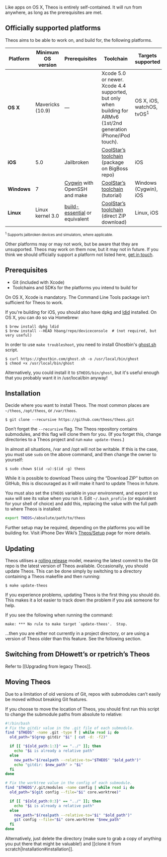 Like apps on OS X, Theos is entirely self-contained. It will run from anywhere, as long as the prerequisites are met.

## Officially supported platforms
Theos aims to be able to work on, and build for, the following platforms.

| Platform | Minimum OS version | Prerequisites | Toolchain | Targets supported
|----------|--------------------|---------------|-----------|-------------------|
| **OS X** | Mavericks (10.9) | — | Xcode 5.0 or newer. Xcode 4.4 supported, but only when building for ARMv6 (1st/2nd generation iPhone/iPod touch). | OS X, iOS, watchOS, tvOS<sup>1</sup> |
| **iOS** | 5.0 | Jailbroken | [CoolStar’s toolchain](http://moreinfo.thebigboss.org/moreinfo/depiction.php?file=iostoolchainDp) (package on BigBoss repo) | iOS |
| **Windows** | 7 | [Cygwin](https://cygwin.com/) with OpenSSH and make | [CoolStar’s toolchain](http://sharedinstance.net/2013/12/build-on-windows/) (tutorial) | Windows (Cygwin), iOS |
| **Linux** | Linux kernel 3.0 | [build-essential](https://packages.debian.org/sid/build-essential) or equivalent | [CoolStar’s toolchain](https://developer.angelxwind.net/Linux/ios-toolchain_clang%2bllvm%2bld64_latest_linux_x86_64.zip) (direct ZIP download) | Linux, iOS |

<sup><sup>1</sup> Supports jailbroken devices and simulators, where applicable.</sup>

Other platforms may or may not work, but be aware that they are unsupported. Theos may work on them now, but it may not in future. If you think we should officially support a platform not listed here, [get in touch](https://github.com/theos/theos/issues/new).

## Prerequisites
* Git (included with Xcode)
* Toolchains and SDKs for the platforms you intend to build for

On OS X, Xcode is mandatory. The Command Line Tools package isn’t sufficient for Theos to work.

If you're building for iOS, you should also have dpkg and [ldid](http://iphonedevwiki.net/index.php/Ldid) installed. On OS X, you can do so via Homebrew:

```console
$ brew install dpkg ldid
$ brew install --HEAD hbang/repo/deviceconsole  # (not required, but very useful)
```

In order to use `make troubleshoot`, you need to install Ghostbin's [ghost.sh](https://ghostbin.com/ghost.sh) script.

```console
$ curl https://ghostbin.com/ghost.sh -o /usr/local/bin/ghost
$ chmod +x /usr/local/bin/ghost
```

Alternatively, you could install it to `$THEOS/bin/ghost`, but it's useful enough that you probably want it in /usr/local/bin anyway!

## Installation
Decide where you want to install Theos. The most common places are `~/theos`, `/opt/theos`, or `/var/theos`.

```console
$ git clone --recursive https://github.com/theos/theos.git
```

Don’t forget the `--recursive` flag. The Theos repository contains submodules, and this flag will clone them for you. (If you forget this, change directories to a Theos project and run `make update-theos`.)

In almost all situations, /var and /opt will not be writable. If this is the case, you must use `sudo` on the above command, and then change the owner to yourself:

```console
$ sudo chown $(id -u):$(id -g) theos
```

While it is possible to download Theos using the “Download ZIP” button on GitHub, this is discouraged as it will make it hard to update Theos in future.

You must also set the `$THEOS` variable in your environment, and export it so `make` will see its value when you run it. Edit `~/.bash_profile` (or equivalent for your shell of choice) and add this, replacing the value with the full path to where Theos is installed:

```bash
export THEOS=/absolute/path/to/theos
```

Further setup may be required, depending on the platforms you will be building for. Visit iPhone Dev Wiki’s [Theos/Setup](http://iphonedevwiki.net/index.php/Theos/Setup) page for more details.

## Updating
Theos utilises a [rolling release](https://en.wikipedia.org/wiki/Rolling_release) model, meaning the latest commit to the Git repo is the latest version of Theos available. Occasionally, you should update Theos. This can be done simply by switching to a directory containing a Theos makefile and then running:

```console
$ make update-theos
```

If you experience problems, updating Theos is the first thing you should do. This makes it a lot easier to track down the problem if you ask someone for help.

If you see the following when running the command:

```
make: *** No rule to make target `update-theos'.  Stop.
```

…then you are either not currently in a project directory, or are using a version of Theos older than this feature. See the following section.

## Switching from DHowett’s or rpetrich’s Theos
Refer to [[Upgrading from legacy Theos]].

## Moving Theos
Due to a limitation of old versions of Git, repos with submodules can’t easily be moved without breaking Git features.

If you choose to move the location of Theos, you should first run this script to change the submodule paths from absolute to relative:

```bash
#!/bin/bash
# Fix the gitdir value in the .git file of each submodule.
find "$THEOS" -name .git -type f | while read i; do
  old_path="$(grep gitdir "$i" | cut -d: -f2)"

  if [[ "${old_path:1:3}" == "../" ]]; then
    echo "$i is already a relative path"
  else
    new_path="$(realpath --relative-to="$THEOS" "$old_path")"
    echo "gitdir: $new_path" > "$i"
  fi
done

# Fix the worktree value in the config of each submodule.
find "$THEOS"/.git/modules -name config | while read i; do
  old_path="$(git config --file="$i" core.worktree)"

  if [[ "${old_path:0:3}" == "../" ]]; then
    echo "$i is already a relative path"
  else
    new_path="$(realpath --relative-to="$i" "$old_path")"
    git config --file="$i" core.worktree "$new_path"
  fi
done
```

Alternatively, just delete the directory (make sure to grab a copy of anything you put there that might be valuable!) and [[clone it from scratch|Installation#installation]].